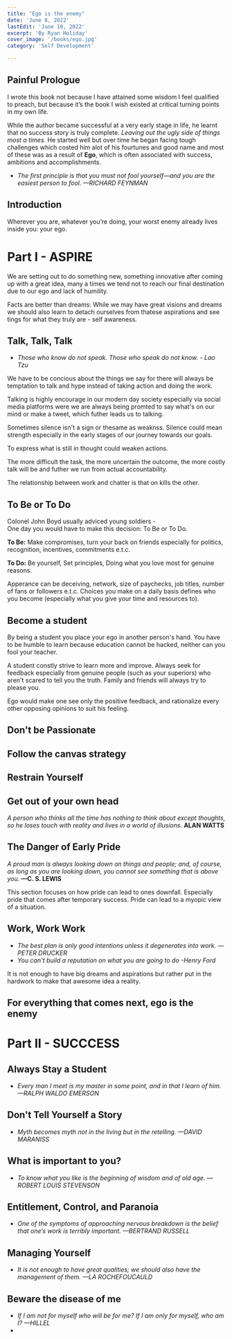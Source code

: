 ```yaml
---
title: "Ego is the enemy"
date: 'June 8, 2022'
lastEdit: 'June 10, 2022'
excerpt: 'By Ryan Holiday'
cover_image: '/books/ego.jpg'
category: 'Self Development'

---
```

## Painful Prologue
I wrote this book not because I have attained some wisdom I feel qualified to
preach, but because it’s the book I wish existed at critical turning points in my
own life. 

While the author became successful at a very early 
stage in life, he learnt that no success story is truly complete. 
*Leaving out the ugly side of things most a times.* 
He started well but over time he began facing tough 
challenges which costed him alot of his fourtunes and 
good name and most of these was as a result of **Ego**, 
which is often associated with success, ambitions and accomplishments.  


- *The first principle is that you must not fool yourself—and you are the easiest person to fool. —RICHARD FEYNMAN*

## Introduction
Wherever you are, whatever you’re doing, your worst enemy already lives inside you: your ego.

# Part I - ASPIRE

We are setting out to do something new, something innovative
after coming up with a great idea, many a times we tend not to 
reach our final destination due to our ego  and lack of humility.

Facts are better than dreams: While we may have great visions and dreams 
we should also learn to detach ourselves from thatese 
aspirations and see tings for what they truly are - self awareness.
  
## Talk, Talk, Talk
- *Those who know do not speak. Those who speak do not know. - Lao Tzu*
  
We have to be concious about the things we say for there will always 
be temptation to talk and hype instead of taking action and doing the work.

Talking is highly encourage in our modern day society especially via social media 
platforms were we are 
always being promted to say what's 
on our mind or make a tweet, which futher leads us to talking.

Sometimes silence isn't a sign or thesame as weaknss. 
Silence could mean strength especially in the early stages of our journey towards our goals.

To express what is still in thought could weaken actions.

The more difficult the task, the more uncertain the outcome, 
the more costly talk will be and futher we run from actual accountability. 

The relationship between work and chatter is that on kills the other.

## To Be or To Do
Colonel John Boyd usually adviced young soldiers -  
One day you would have to make this decision: To Be or To Do.

**To Be:** Make compromises, turn your back on friends 
especially for politics, recognition, incentives, commitments e.t.c.

**To Do:** Be yourself, Set principles, Doing what you love most for genuine reasons. 

Apperance can be deceiving, network, size of paychecks, job titles, number of fans or followers e.t.c.
Choices you make on a daily basis defines who you become (especially what you give your time and resources to).

## Become a student
By being a student you place your ego in another person's hand. 
You have to be humble to learn because education cannot be hacked, neither can you fool your teacher.

A student constly strive to learn more and improve. Always seek for feedback especially 
from genuine people (such as your superiors) who aren't scared to tell you the truth.
Family and friends will always try to please you.

Ego would make one see only the positive feedback, and 
rationalize every other opposing opinions to suit his feeling.

## Don't be Passionate
## Follow the canvas strategy
## Restrain Yourself

## Get out of your own head
*A person who thinks all the time has nothing to think about except thoughts, so he loses touch
with reality and lives in a world of illusions.*  **ALAN WATTS**

## The Danger of Early Pride
*A proud man is always looking down on things and people; and, of course, as long as you are
looking down, you cannot see something that is above you.*
**—C. S. LEWIS**

This section focuses on how pride can lead to ones downfall. Especially pride that comes after temporary success. Pride can lead to a myopic view of a situation.

## Work, Work Work
- *The best plan is only good intentions unless it degenerates into work. —PETER DRUCKER*
- *You can't build a reputation on what you are going to do -Henry Ford*

It is not enough to have big dreams and aspirations but rather 
put in the hardwork to make that awesome idea a reality.

## For everything that comes next, ego is the enemy

# Part II - SUCCCESS

## Always Stay a Student

- *Every man I meet is my master in some point, and in that I learn of him. —RALPH WALDO EMERSON*

## Don't Tell Yourself a Story

- *Myth becomes myth not in the living but in the retelling. —DAVID MARANISS*

## What is important to you?
- *To know what you like is the beginning of wisdom and of old age. —ROBERT LOUIS STEVENSON*
  
## Entitlement, Control, and Paranoia
- *One of the symptoms of approaching nervous breakdown is the belief that one’s work is terribly important. —BERTRAND RUSSELL*
  
## Managing Yourself
- *It is not enough to have great qualities; we should also have the management of them. —LA ROCHEFOUCAULD*

## Beware the disease of me
- *If I am not for myself who will be for me? If I am only for myself, who am I? —HILLEL*
- 

